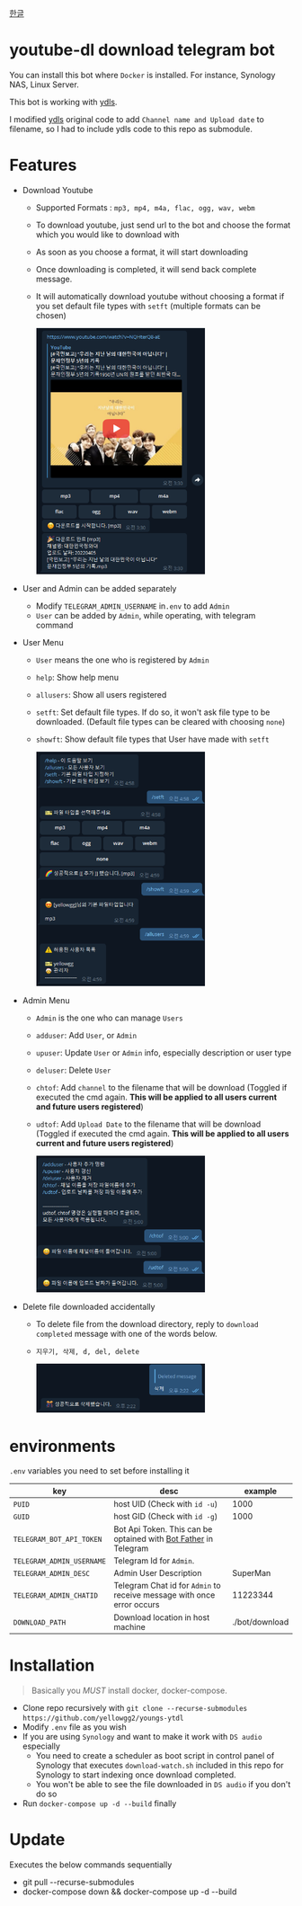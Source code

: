 [한글](README.md)

# youtube-dl download telegram bot

You can install this bot where `Docker` is installed. For instance, Synology NAS, Linux Server.

This bot is working with [ydls](https://hub.docker.com/r/mwader/ydls/dockerfile).

I modified [ydls](https://hub.docker.com/r/mwader/ydls/dockerfile) original code to add `Channel name and Upload date` to filename, so I had to include ydls code to this repo as submodule.

# Features

- Download Youtube

  - Supported Formats : `mp3, mp4, m4a, flac, ogg, wav, webm`
  - To download youtube, just send url to the bot and choose the format which you would like to download with
  - As soon as you choose a format, it will start downloading
  - Once downloading is completed, it will send back complete message.
  - It will automatically download youtube without choosing a format if you set default file types with `setft` (multiple formats can be chosen)

    <img src="./screenshots/download_tube.png" alt="drawing" width="300"/>

- User and Admin can be added separately

  - Modify `TELEGRAM_ADMIN_USERNAME` in`.env` to add `Admin`
  - `User` can be added by `Admin`, while operating, with telegram command

- User Menu

  - `User` means the one who is registered by `Admin`
  - `help`: Show help menu
  - `allusers`: Show all users registered
  - `setft`: Set default file types. If do so, it won't ask file type to be downloaded. (Default file types can be cleared with choosing `none`)
  - `showft`: Show default file types that User have made with `setft`

    <img src="./screenshots/user_menu.png" alt="drawing" width="300"/>

- Admin Menu

  - `Admin` is the one who can manage `Users`
  - `adduser`: Add `User`, or `Admin`
  - `upuser`: Update `User` or `Admin` info, especially description or user type
  - `deluser`: Delete `User`
  - `chtof`: Add `channel` to the filename that will be download (Toggled if executed the cmd again. **This will be applied to all users current and future users registered**)
  - `udtof`: Add `Upload Date` to the filename that will be download (Toggled if executed the cmd again. **This will be applied to all users current and future users registered**)

    <img src="./screenshots/admin_menu.png" alt="drawing" width="300"/>

- Delete file downloaded accidentally

  - To delete file from the download directory, reply to `download completed` message with one of the words below.
  - `지우기, 삭제, d, del, delete`

    <img src="./screenshots/delete_file.png" alt="drawing" width="300"/>

# environments

`.env` variables you need to set before installing it

| key                       | desc                                                                                      | example        |
| ------------------------- | ----------------------------------------------------------------------------------------- | -------------- |
| `PUID`                    | host UID (Check with `id -u`)                                                             | 1000           |
| `GUID`                    | host GID (Check with `id -g`)                                                             | 1000           |
| `TELEGRAM_BOT_API_TOKEN`  | Bot Api Token. This can be optained with [Bot Father](https://t.me/botfather) in Telegram |                |
| `TELEGRAM_ADMIN_USERNAME` | Telegram Id for `Admin`.                                                                  |                |
| `TELEGRAM_ADMIN_DESC`     | Admin User Description                                                                    | SuperMan       |
| `TELEGRAM_ADMIN_CHATID`   | Telegram Chat id for `Admin` to receive message with once error occurs                    | 11223344       |
| `DOWNLOAD_PATH`           | Download location in host machine                                                         | ./bot/download |

# Installation

> Basically you _MUST_ install docker, docker-compose.

- Clone repo recursively with `git clone --recurse-submodules https://github.com/yellowgg2/youngs-ytdl`
- Modify `.env` file as you wish
- If you are using `Synology` and want to make it work with `DS audio` especially
  - You need to create a scheduler as boot script in control panel of Synology that executes `download-watch.sh` included in this repo for Synology to start indexing once download completed.
  - You won't be able to see the file downloaded in `DS audio` if you don't do so
- Run `docker-compose up -d --build` finally

# Update

Executes the below commands sequentially

- git pull --recurse-submodules
- docker-compose down && docker-compose up -d --build
